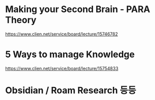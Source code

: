 # Making your Second Brain - PARA Theory
https://www.clien.net/service/board/lecture/15746782

# 5 Ways to manage Knowledge
https://www.clien.net/service/board/lecture/15754833

# Obsidian / Roam Research 등등
